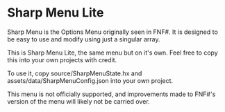 # Sharp Menu Lite
Sharp Menu is the Options Menu originally seen in FNF#. It is designed to be easy to use and modify using just a singular array.

This is Sharp Menu Lite, the same menu but on it's own.
Feel free to copy this into your own projects with credit.

To use it, copy source/SharpMenuState.hx and assets/data/SharpMenuConfig.json into your own project.

This menu is not officially supported, and improvements made to FNF#'s version of the menu will likely not be carried over.
